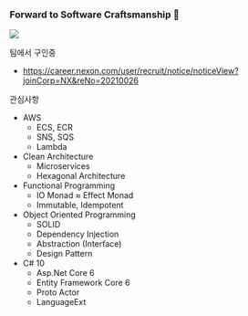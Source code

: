 ### Forward to Software Craftsmanship 👋

![](https://github-readme-stats.vercel.app/api?username=seungyongshim&show_icons=true)

팀에서 구인중
- https://career.nexon.com/user/recruit/notice/noticeView?joinCorp=NX&reNo=20210026

관심사항
- AWS
   - ECS, ECR
   - SNS, SQS
   - Lambda
- Clean Architecture
   - Microservices
   - Hexagonal Architecture
- Functional Programming
   - IO Monad ≈ Effect Monad
   - Immutable, Idempotent
- Object Oriented Programming
   - SOLID
   - Dependency Injection
   - Abstraction (Interface)
   - Design Pattern
- C# 10
   - Asp.Net Core 6
   - Entity Framework Core 6
   - Proto Actor
   - LanguageExt

